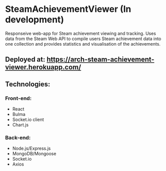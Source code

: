 # SteamAchievementViewer (In development)
 Responseive web-app for Steam achievement viewing and tracking. Uses data from the Steam Web API to compile users Steam achievement data into one collection and provides statistics and visualisation of the achievements.
 
 ## Deployed at: https://arch-steam-achievement-viewer.herokuapp.com/
 
 ## Technologies:
 ### Front-end:
 - React
 - Bulma
 - Socket.io client
 - Chart.js
 
 ### Back-end:
 - Node.js/Express.js
 - MongoDB/Mongoose
 - Socket.io
 - Axios

